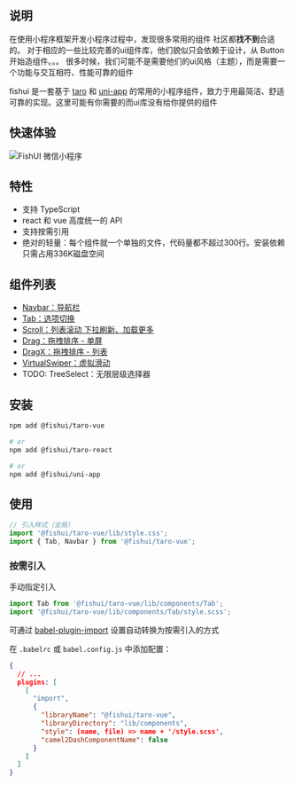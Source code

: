 ## 说明

在使用小程序框架开发小程序过程中，发现很多常用的组件 社区都**找不到**合适的。
对于相应的一些比较完善的ui组件库，他们貌似只会依赖于设计，从 Button 开始造组件。。。
很多时候，我们可能不是需要他们的ui风格（主题），而是需要一个功能与交互相符、性能可靠的组件

fishui 是一套基于 [taro](https://github.com/NervJS/taro) 和 [uni-app](https://github.com/dcloudio/uni-app) 的常用的小程序组件，致力于用最简洁、舒适可靠的实现。这里可能有你需要的而ui库没有给你提供的组件


## 快速体验

![FishUI 微信小程序](https://img.souche.com/bolt/6JA5Bw2QbOvZxGymKuHbz/gh_1407e2b12b0f_258.jpg)


## 特性

- 支持 TypeScript
- react 和 vue 高度统一的 API
- 支持按需引用
- 绝对的轻量：每个组件就一个单独的文件，代码量都不超过300行。安装依赖只需占用336K磁盘空间


## 组件列表

- [Navbar：导航栏](https://github.com/yijinc/fishui/tree/master/packages/taro-vue/src/components/Navbar/doc.md)
- [Tab：选项切换](https://github.com/yijinc/fishui/tree/master/packages/taro-vue/src/components/Tab/doc.md)
- [Scroll：列表滚动 下拉刷新、加载更多](https://github.com/yijinc/fishui/tree/master/packages/taro-vue/src/components/Scroll/doc.md)
- [Drag：拖拽排序 - 单屏](https://github.com/yijinc/fishui/tree/master/packages/taro-vue/src/components/Drag/doc.md)
- [DragX：拖拽排序 - 列表](https://github.com/yijinc/fishui/tree/master/packages/taro-vue/src/components/DragX/doc.md)
- [VirtualSwiper：虚拟滑动](https://github.com/yijinc/fishui/tree/master/packages/taro-vue/src/components/VirtualSwiper/doc.md)
- TODO: TreeSelect：无限层级选择器


## 安装

```bash
npm add @fishui/taro-vue

# or
npm add @fishui/taro-react

# or
npm add @fishui/uni-app
```

## 使用

```js
// 引入样式（全局）
import '@fishui/taro-vue/lib/style.css';
import { Tab, Navbar } from '@fishui/taro-vue';
```


### 按需引入

手动指定引入

```js
import Tab from '@fishui/taro-vue/lib/components/Tab';
import '@fishui/taro-vue/lib/components/Tab/style.scss';
```

可通过 [babel-plugin-import](https://github.com/umijs/babel-plugin-import) 设置自动转换为按需引入的方式

在 `.babelrc` 或 `babel.config.js` 中添加配置：

```json
{
  // ...
  plugins: [
    [
      "import",
      {
        "libraryName": "@fishui/taro-vue",
        "libraryDirectory": "lib/components",
        "style": (name, file) => name + '/style.scss',
        "camel2DashComponentName": false
      }
    ]
  ]
}
```